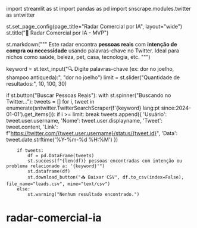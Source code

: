 import streamlit as st
import pandas as pd
import snscrape.modules.twitter as sntwitter

st.set_page_config(page_title="Radar Comercial por IA", layout="wide")
st.title("📡 Radar Comercial por IA - MVP")

st.markdown("""
Este radar encontra **pessoas reais** com **intenção de compra ou necessidade** usando palavras-chave no Twitter.
Ideal para nichos como saúde, beleza, pet, casa, tecnologia, etc.
""")

keyword = st.text_input("🔍 Digite palavras-chave (ex: dor no joelho, shampoo antiqueda):", "dor no joelho")
limit = st.slider("Quantidade de resultados:", 10, 100, 30)

if st.button("Buscar Pessoas Reais"):
    with st.spinner("Buscando no Twitter..."):
        tweets = []
        for i, tweet in enumerate(sntwitter.TwitterSearchScraper(f'{keyword} lang:pt since:2024-01-01').get_items()):
            if i >= limit:
                break
            tweets.append({
                'Usuário': tweet.user.username,
                'Nome': tweet.user.displayname,
                'Tweet': tweet.content,
                'Link': f"https://twitter.com/{tweet.user.username}/status/{tweet.id}",
                'Data': tweet.date.strftime('%Y-%m-%d %H:%M')
            })

        if tweets:
            df = pd.DataFrame(tweets)
            st.success(f"{len(df)} pessoas encontradas com intenção ou problema relacionado a: '{keyword}'")
            st.dataframe(df)
            st.download_button("📥 Baixar CSV", df.to_csv(index=False), file_name="leads.csv", mime="text/csv")
        else:
            st.warning("Nenhum resultado encontrado.")
# radar-comercial-ia
